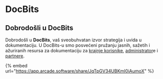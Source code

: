 # DocBits

## Dobrodošli u DocBits

Dobrodošli u **DocBits**, vaš sveobuhvatan izvor strategija i uvida u dokumentaciju. U DocBits-u smo posvećeni pružanju jasnih, sažetih i ažuriranih resursa za dokumentaciju za [krajnje korisnike](readme-1/), [administrator](admin-section/)e i [partnere](partner-section.md).



{% embed url="https://app.arcade.software/share/JqTpGV34UBKmI0iAumoX" %}

